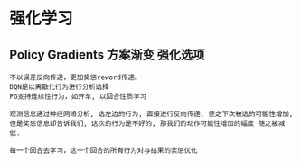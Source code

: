 # 强化学习

## Policy Gradients  方案渐变 强化选项

    不以误差反向传递，更加奖惩reword传递。
    DQN是以离散化行为进行分析选择
    PG支持连续性行为，如开车, 以回合性质学习    
    
    观测信息通过神经网络分析, 选左边的行为, 直接进行反向传递, 使之下次被选的可能性增加, 
    但是奖惩信息却告诉我们, 这次的行为是不好的, 那我们的动作可能性增加的幅度 随之被减低.
        
    每一个回合去学习，这一个回合的所有行为对与结果的奖惩优化



    